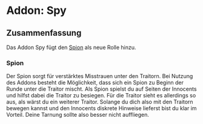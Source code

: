 # Addon: Spy

## Zusammenfassung

Das Addon Spy fügt den [Spion](https://github.com/IndiumJones/ttt-guide/edit/master/spy.md#Spion) als neue Rolle hinzu.

### Spion

Der Spion sorgt für verstärktes Misstrauen unter den Traitorn. Bei Nutzung des Addons besteht die Möglichkeit, dass sich ein Spion zu Beginn der Runde unter die Traitor mischt. Als Spion spielst du auf Seiten der Innocents und hilfst dabei die Traitor zu besiegen. Für die Traitor sieht es allerdings so aus, als wärst du ein weiterer Traitor. Solange du dich also mit den Traitorn bewegen kannst und den Innocents diskrete Hinweise lieferst bist du klar im Vorteil. Deine Tarnung sollte also besser nicht auffliegen.

